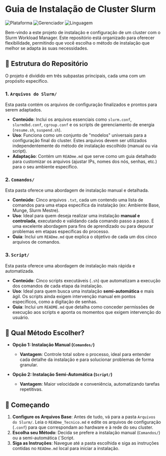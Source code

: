 # Guia de Instalação de Cluster Slurm

![Plataforma](https://img.shields.io/badge/Plataforma-Linux-green.svg)
![Gerenciador](https://img.shields.io/badge/Gerenciador-Slurm-blue.svg)
![Linguagem](https://img.shields.io/badge/Scripts-Bash-orange.svg)

Bem-vindo a este projeto de instalação e configuração de um cluster com o Slurm Workload Manager. Este repositório está organizado para oferecer flexibilidade, permitindo que você escolha o método de instalação que melhor se adapta às suas necessidades.

## 📁 Estrutura do Repositório

O projeto é dividido em três subpastas principais, cada uma com um propósito específico.

### 1. `Arquivos do Slurm/`
Esta pasta contém os arquivos de configuração finalizados e prontos para serem adaptados.

* **Conteúdo**: Inclui os arquivos essenciais como `slurm.conf`, `slurmdbd.conf`, `cgroup.conf` e os scripts de gerenciamento de energia (`resume.sh`, `suspend.sh`).
* **Uso**: Funciona como um conjunto de "modelos" universais para a configuração final do cluster. Estes arquivos devem ser utilizados independentemente do método de instalação escolhido (manual ou via script).
* **Adaptação**: Contém um `READme.md` que serve como um guia detalhado para customizar os arquivos (ajustar IPs, nomes dos nós, senhas, etc.) para o seu ambiente específico.

### 2. `Comandos/`
Esta pasta oferece uma abordagem de instalação manual e detalhada.

* **Conteúdo**: Cinco arquivos `.txt`, cada um contendo uma lista de comandos para uma etapa específica da instalação (ex: Ambiente Base, Munge, Slurm Mestre).
* **Uso**: Ideal para quem deseja realizar uma instalação **manual e controlada**, executando e validando cada comando passo a passo. É uma excelente abordagem para fins de aprendizado ou para depurar problemas em etapas específicas do processo.
* **Guia**: Inclui um `READme.md` que explica o objetivo de cada um dos cinco arquivos de comandos.

### 3. `Script/`
Esta pasta oferece uma abordagem de instalação mais rápida e automatizada.

* **Conteúdo**: Cinco scripts executáveis (`.sh`) que automatizam a execução dos comandos de cada etapa da instalação.
* **Uso**: Ideal para quem busca uma instalação **semi-automática** e mais ágil. Os scripts ainda exigem intervenção manual em pontos específicos, como a digitação de senhas.
* **Guia**: Inclui um `README.md` que detalha como conceder permissões de execução aos scripts e aponta os momentos que exigem intervenção do usuário.

## 🤔 Qual Método Escolher?

* **Opção 1: Instalação Manual (`Comandos/`)**
    * **Vantagem**: Controle total sobre o processo, ideal para entender cada detalhe da instalação e para solucionar problemas de forma granular.

* **Opção 2: Instalação Semi-Automática (`Script/`)**
    * **Vantagem**: Maior velocidade e conveniência, automatizando tarefas repetitivas.

## 🚀 Começando

1.  **Configure os Arquivos Base**: Antes de tudo, vá para a pasta `Arquivos do Slurm/`. Leia o `READme_Tecnico.md` e edite os arquivos de configuração (`.conf`) para que correspondam ao hardware e à rede do seu cluster.
2.  **Escolha seu Método**: Decida se prefere a instalação manual (`Comandos/`) ou a semi-automática (`Script.
3.  **Siga as Instruções**: Navegue até a pasta escolhida e siga as instruções contidas no `READme.md` local para iniciar a instalação.